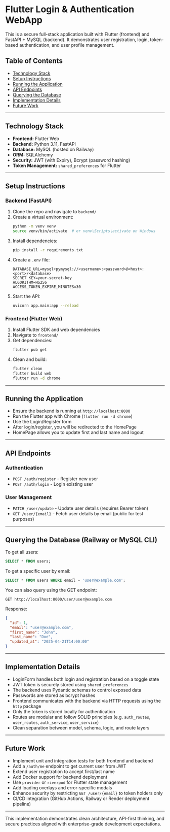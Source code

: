 # Flutter Login & Authentication WebApp

This is a secure full-stack application built with Flutter (frontend) and FastAPI + MySQL (backend). It demonstrates user registration, login, token-based authentication, and user profile management.

## Table of Contents
- [Technology Stack](#technology-stack)
- [Setup Instructions](#setup-instructions)
- [Running the Application](#running-the-application)
- [API Endpoints](#api-endpoints)
- [Querying the Database](#querying-the-database)
- [Implementation Details](#implementation-details)
- [Future Work](#future-work)

---

## Technology Stack

- **Frontend:** Flutter Web
- **Backend:** Python 3.11, FastAPI
- **Database:** MySQL (hosted on Railway)
- **ORM:** SQLAlchemy
- **Security:** JWT (with Expiry), Bcrypt (password hashing)
- **Token Management:** `shared_preferences` for Flutter

---

## Setup Instructions

### Backend (FastAPI)

1. Clone the repo and navigate to `backend/`
2. Create a virtual environment:
   ```bash
   python -m venv venv
   source venv/bin/activate  # or venv\Scripts\activate on Windows
   ```
3. Install dependencies:
   ```bash
   pip install -r requirements.txt
   ```
4. Create a `.env` file:
   ```env
   DATABASE_URL=mysql+pymysql://<username>:<password>@<host>:<port>/<database>
   SECRET_KEY=your-secret-key
   ALGORITHM=HS256
   ACCESS_TOKEN_EXPIRE_MINUTES=30
   ```
5. Start the API:
   ```bash
   uvicorn app.main:app --reload
   ```

### Frontend (Flutter Web)

1. Install Flutter SDK and web dependencies
2. Navigate to `frontend/`
3. Get dependencies:
   ```bash
   flutter pub get
   ```
4. Clean and build:
   ```bash
   flutter clean
   flutter build web
   flutter run -d chrome
   ```

---

## Running the Application

- Ensure the backend is running at `http://localhost:8000`
- Run the Flutter app with Chrome (`flutter run -d chrome`)
- Use the Login/Register form
- After login/register, you will be redirected to the HomePage
- HomePage allows you to update first and last name and logout

---

## API Endpoints

### Authentication
- `POST /auth/register` - Register new user
- `POST /auth/login` - Login existing user

### User Management
- `PATCH /user/update` - Update user details (requires Bearer token)
- `GET /user/{email}` - Fetch user details by email (public for test purposes)

---

## Querying the Database (Railway or MySQL CLI)

To get all users:
```sql
SELECT * FROM users;
```

To get a specific user by email:
```sql
SELECT * FROM users WHERE email = 'user@example.com';
```

You can also query using the GET endpoint:
```http
GET http://localhost:8000/user/user@example.com
```

Response:
```json
{
  "id": 1,
  "email": "user@example.com",
  "first_name": "John",
  "last_name": "Doe",
  "updated_at": "2025-04-21T14:00:00"
}
```

---

## Implementation Details

- LoginForm handles both login and registration based on a toggle state
- JWT token is securely stored using `shared_preferences`
- The backend uses Pydantic schemas to control exposed data
- Passwords are stored as bcrypt hashes
- Frontend communicates with the backend via HTTP requests using the `http` package
- Only the token is stored locally for authentication
- Routes are modular and follow SOLID principles (e.g. `auth_routes`, `user_routes`, `auth_service`, `user_service`)
- Clean separation between model, schema, logic, and route layers

---

## Future Work

- Implement unit and integration tests for both frontend and backend
- Add a `/auth/me` endpoint to get current user from JWT
- Extend user registration to accept first/last name
- Add Docker support for backend deployment
- Use `provider` or `riverpod` for Flutter state management
- Add loading overlays and error-specific modals
- Enhance security by restricting `GET /user/{email}` to token holders only
- CI/CD integration (GitHub Actions, Railway or Render deployment pipeline)

---

This implementation demonstrates clean architecture, API-first thinking, and secure practices aligned with enterprise-grade development expectations.